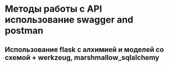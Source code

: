 # Методы работы с API использование swagger and postman
## Использование flask с алхимией и моделей со схемой + werkzeug, marshmallow_sqlalchemy
